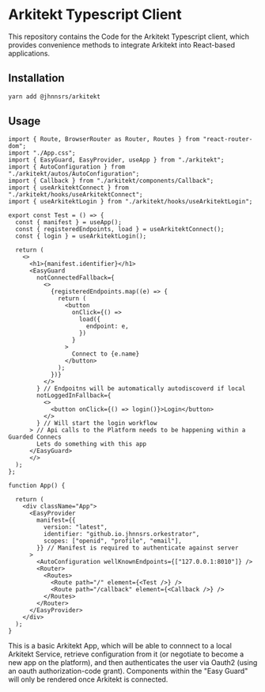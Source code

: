 # Arkitekt Typescript Client  

This repository contains the Code for the Arkitekt Typescript client,
which provides convenience methods to integrate Arkitekt into React-based
applications.

## Installation

```bash
yarn add @jhnnsrs/arkitekt
```

## Usage

```
import { Route, BrowserRouter as Router, Routes } from "react-router-dom";
import "./App.css";
import { EasyGuard, EasyProvider, useApp } from "./arkitekt";
import { AutoConfiguration } from "./arkitekt/autos/AutoConfiguration";
import { Callback } from "./arkitekt/components/Callback";
import { useArkitektConnect } from "./arkitekt/hooks/useArkitektConnect";
import { useArkitektLogin } from "./arkitekt/hooks/useArkitektLogin";

export const Test = () => {
  const { manifest } = useApp();
  const { registeredEndpoints, load } = useArkitektConnect();
  const { login } = useArkitektLogin();

  return (
    <>
      <h1>{manifest.identifier}</h1>
      <EasyGuard
        notConnectedFallback={
          <>
            {registeredEndpoints.map((e) => {
              return (
                <button
                  onClick={() =>
                    load({
                      endpoint: e,
                    })
                  }
                >
                  Connect to {e.name}
                </button>
              );
            })}
          </>
        } // Endpoitns will be automatically autodiscoverd if local
        notLoggedInFallback={
          <>
            <button onClick={() => login()}>Login</button>
          </>
        } // Will start the login workflow
      > // Api calls to the Platform needs to be happening within a Guarded Connecs
        Lets do something with this app
      </EasyGuard>
      </>
  );
};

function App() {

  return (
    <div className="App">
      <EasyProvider
        manifest={{
          version: "latest",
          identifier: "github.io.jhnnsrs.orkestrator",
          scopes: ["openid", "profile", "email"],
        }} // Manifest is required to authenticate against server
      >
        <AutoConfiguration wellKnownEndpoints={["127.0.0.1:8010"]} />
        <Router>
          <Routes>
            <Route path="/" element={<Test />} />
            <Route path="/callback" element={<Callback />} />
          </Routes>
        </Router>
      </EasyProvider>
    </div>
  );
}

```

This is a basic Arkitekt App, which will be able to connnect to a local Arkitekt Service, retrieve configuration from it (or negotiate
to become a new app on the platform), and then authenticates the user via Oauth2 (using an oauth authorization-code grant). 
Components within the "Easy Guard" will only be rendered once Arkitekt is connected. 

